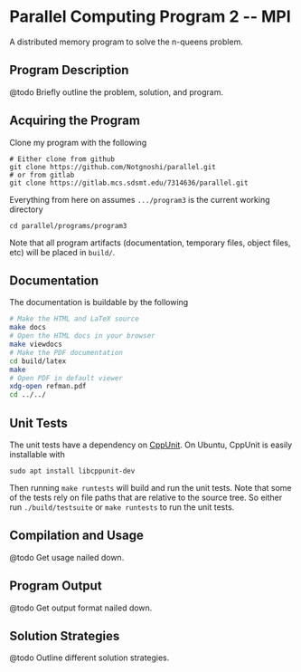 # Parallel Computing Program 2 -- MPI

A distributed memory program to solve the n-queens problem.

## Program Description

@todo Briefly outline the problem, solution, and program.

## Acquiring the Program

Clone my program with the following

```shell
# Either clone from github
git clone https://github.com/Notgnoshi/parallel.git
# or from gitlab
git clone https://gitlab.mcs.sdsmt.edu/7314636/parallel.git
```

Everything from here on assumes `.../program3` is the current working directory

```shell
cd parallel/programs/program3
```

Note that all program artifacts (documentation, temporary files, object files, etc)
will be placed in `build/`.

## Documentation

The documentation is buildable by the following

```bash
# Make the HTML and LaTeX source
make docs
# Open the HTML docs in your browser
make viewdocs
# Make the PDF documentation
cd build/latex
make
# Open PDF in default viewer
xdg-open refman.pdf
cd ../../
```

## Unit Tests

The unit tests have a dependency on [CppUnit](https://freedesktop.org/wiki/Software/cppunit/).
On Ubuntu, CppUnit is easily installable with

```shell
sudo apt install libcppunit-dev
```

Then running `make runtests` will build and run the unit tests. Note that some
of the tests rely on file paths that are relative to the source tree. So either
run `./build/testsuite` or `make runtests` to run the unit tests.

## Compilation and Usage

@todo Get usage nailed down.

## Program Output

@todo Get output format nailed down.

## Solution Strategies

@todo Outline different solution strategies.
